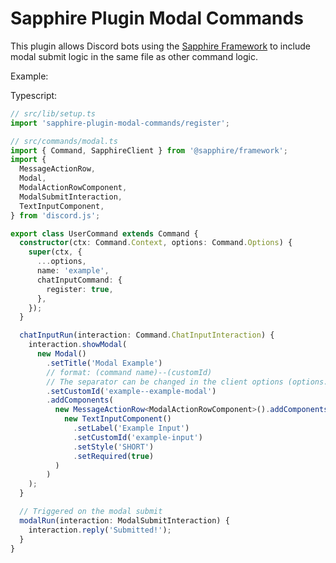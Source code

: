 # Sapphire Plugin Modal Commands

This plugin allows Discord bots using the [Sapphire Framework](https://npmjs.com/package/@sapphire/framework) to include modal submit logic in the same file as other command logic.

Example:

Typescript:

```ts
// src/lib/setup.ts
import 'sapphire-plugin-modal-commands/register';

// src/commands/modal.ts
import { Command, SapphireClient } from '@sapphire/framework';
import {
  MessageActionRow,
  Modal,
  ModalActionRowComponent,
  ModalSubmitInteraction,
  TextInputComponent,
} from 'discord.js';

export class UserCommand extends Command {
  constructor(ctx: Command.Context, options: Command.Options) {
    super(ctx, {
      ...options,
      name: 'example',
      chatInputCommand: {
        register: true,
      },
    });
  }

  chatInputRun(interaction: Command.ChatInputInteraction) {
    interaction.showModal(
      new Modal()
        .setTitle('Modal Example')
        // format: (command name)--(customId)
        // The separator can be changed in the client options (options.modalCommands.separator)
        .setCustomId('example--example-modal')
        .addComponents(
          new MessageActionRow<ModalActionRowComponent>().addComponents(
            new TextInputComponent()
              .setLabel('Example Input')
              .setCustomId('example-input')
              .setStyle('SHORT')
              .setRequired(true)
          )
        )
    );
  }

  // Triggered on the modal submit
  modalRun(interaction: ModalSubmitInteraction) {
    interaction.reply('Submitted!');
  }
}
```
